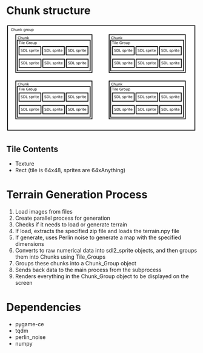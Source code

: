 <h1>Chunk structure</h1>

![Layers diagram](https://github.com/chromegism/iso-game-revised/blob/master/readmedata/LayersDiagram.png)

<h2>Tile Contents</h2>

<ul>
    <li>Texture</li>
    <li>Rect (tile is 64x48, sprites are 64xAnything)</li>
</ul>

<h1>Terrain Generation Process</h1>

<ol>
    <li>Load images from files</li>
    <li>Create parallel process for generation</li>
    <li>Checks if it needs to load or generate terrain</li>
    <li>If load, extracts the specified zip file and loads the terrain.npy file</li>
    <li>If generate, uses Perlin noise to generate a map with the specified dimensions</li>
    <li>Converts to raw numerical data into sdl2_sprite objects, and then groups them into Chunks using Tile_Groups</li>
    <li>Groups these chunks into a Chunk_Group object</li>
    <li>Sends back data to the main process from the subprocess</li>
    <li>Renders everything in the Chunk_Group object to be displayed on the screen</li>
</ol>

<h1>Dependencies</h1>

<ul>
    <li>pygame-ce</li>
    <li>tqdm</li>
    <li>perlin_noise</li>
    <li>numpy</li>
</ul>